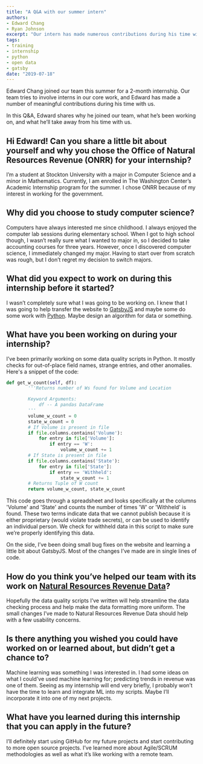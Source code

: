 ```yaml
---
title: "A Q&A with our summer intern"
authors:
- Edward Chang
- Ryan Johnson
excerpt: "Our intern has made numerous contributions during his time with us. In this post, he discusses the projects he has been working on and takeaways from his experience."
tags:
- training
- internship
- python
- open data
- gatsby
date: "2019-07-18"
---
```


Edward Chang joined our team this summer for a 2-month internship. Our team tries to involve interns in our core work, and Edward has made a number of meaningful contributions during his time with us.

In this Q&A, Edward shares why he joined our team, what he’s been working on, and what he’ll take away from his time with us.

## Hi Edward! Can you share a little bit about yourself and why you chose the Office of Natural Resources Revenue (ONRR) for your internship?

I’m a student at Stockton University with a major in Computer Science and a minor in Mathematics. Currently, I am enrolled in The Washington Center’s Academic Internship program for the summer. I chose ONRR because of my interest in working for the government.

## Why did you choose to study computer science?

Computers have always interested me since childhood. I always enjoyed the computer lab sessions during elementary school. When I got to high school though, I wasn’t really sure what I wanted to major in, so I decided to take accounting courses for three years. However, once I discovered computer science, I immediately changed my major. Having to start over from scratch was rough, but I don’t regret my decision to switch majors.

## What did you expect to work on during this internship before it started?

I wasn’t completely sure what I was going to be working on. I knew that I was going to help transfer the website to [GatsbyJS](https://www.gatsbyjs.org/) and maybe some do some work with [Python](https://www.python.org/). Maybe design an algorithm for data or something.

## What have you been working on during your internship?

I’ve been primarily working on some data quality scripts in Python. It mostly checks for out-of-place field names, strange entries, and other anomalies. Here's a snippet of the code:

```python
def get_w_count(self, df):
        '''Returns number of Ws found for Volume and Location

        Keyword Arguments:
            df -- A pandas DataFrame
        '''
        volume_w_count = 0
        state_w_count = 0
        # If Volume is present in file
        if file.columns.contains('Volume'):
            for entry in file['Volume']:
                if entry == 'W':
                    volume_w_count += 1
        # If State is present in file
        if file.columns.contains('State'):
            for entry in file['State']:
                if entry == 'Withheld':
                    state_w_count += 1
        # Returns Tuple of W count
        return volume_w_count, state_w_count
```

This code goes through a spreadsheet and looks specifically at the columns 'Volume' and 'State' and counts the number of times 'W' or 'Withheld' is found. These two terms indicate data that we cannot publish because it is either proprietary (would violate trade secrets), or can be used to identify an individual person. We check for withheld data in this script to make sure we’re properly identifying this data.

On the side, I’ve been doing small bug fixes on the website and learning a little bit about GatsbyJS. Most of the changes I’ve made are in single lines of code.

## How do you think you’ve helped our team with its work on [Natural Resources Revenue Data](https://revenuedata.doi.gov/)?

Hopefully the data quality scripts I’ve written will help streamline the data checking process and help make the data formatting more uniform. The small changes I’ve made to Natural Resources Revenue Data should help with a few usability concerns.

## Is there anything you wished you could have worked on or learned about, but didn’t get a chance to?

Machine learning was something I was interested in. I had some ideas on what I could’ve used machine learning for; predicting trends in revenue was one of them. Seeing as my internship will end very briefly, I probably won’t have the time to learn and integrate ML into my scripts. Maybe I’ll incorporate it into one of my next projects.

## What have you learned during this internship that you can apply in the future?

I’ll definitely start using GitHub for my future projects and start contributing to more open source projects. I’ve learned more about Agile/SCRUM methodologies as well as what it’s like working with a remote team.
